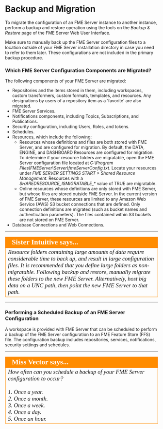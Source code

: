 # Backup and Migration #

To migrate the configuration of an FME Server instance to another instance, perform a backup and restore operation using the tools on the *Backup & Restore* page of the FME Server Web User Interface.

Make sure to manually back up the FME Server configuration files to a location outside of your FME Server installation directory in case you need to refer to them later. These configurations are not included in the primary backup procedure. 

### Which FME Server Configuration Components are Migrated? ###

The following components of your FME Server are migrated:

- Repositories and the items stored in them, including workspaces, custom transformers, custom formats, templates, and resources. Any designations by users of a repository item as a ‘favorite’ are also migrated.
- FME Server Services.
- Notifications components, including Topics, Subscriptions, and Publications.
- Security configuration, including Users, Roles, and tokens.
- Schedules.
- Resources, which include the following:
	-	Resources whose definitions and files are both stored with FME Server, and are configured for migration. By default, the DATA, ENGINE, and DASHBOARD Resources are configured for migration. To determine if your resource folders are migratable, open the FME Server configuration file located at *C:\Program Files\FMEServer\Server\fmeServerConfig.txt*. Locate your resources under *FME SERVER SETTINGS START > Shared Resource Management*. Resources with a *SHAREDRESOURCE\_ISMIGRATABLE\_\** value of TRUE are migratable.
	- Online resources whose definitions are only stored with FME Server, but whose files are stored outside FME Server. In the current version of FME Server, these resources are limited to any Amazon Web Service (AWS) S3 bucket connections that are defined. Only connection definitions are migrated (such as bucket names and authentication parameters). The files contained within S3 buckets are not stored on FME Server.
- Database Connections and Web Connections.

---

<!--Person X says...--> 

<table style="border-spacing: 0px">
<tr>
<td style="vertical-align:middle;background-color:darkorange;border: 2px solid darkorange">
<i class="fa fa-quote-left fa-lg fa-pull-left fa-fw" style="color:white;padding-right: 12px;vertical-align:text-top"></i>
<span style="color:white;font-size:x-large;font-weight: bold;font-family:serif">Sister Intuitive says...</span>
</td>
</tr>

<tr>
<td style="border: 1px solid darkorange">
<span style="font-family:serif; font-style:italic; font-size:larger">
Resource folders containing large amounts of data require considerable time to back up, and result in large configuration files. It is recommended that you define large folders as non-migratable. Following backup and restore, manually migrate these folders to the new FME Server. Alternatively, host big data on a UNC path, then point the new FME Server to that path.
</span>
</td>
</tr>
</table>

---

### Performing a Scheduled Backup of an FME Server Configuration ###

A workspace is provided with FME Server that can be scheduled to perform a backup of the FME Server configuration to an FME Feature Store (FFS) file. The configuration backup includes repositories, services, notifications, security settings and schedules.

---

<!--Person X says...--> 

<table style="border-spacing: 0px">
<tr>
<td style="vertical-align:middle;background-color:darkorange;border: 2px solid darkorange">
<i class="fa fa-quote-left fa-lg fa-pull-left fa-fw" style="color:white;padding-right: 12px;vertical-align:text-top"></i>
<span style="color:white;font-size:x-large;font-weight: bold;font-family:serif">Miss Vector says...</span>
</td>
</tr>

<tr>
<td style="border: 1px solid darkorange">
<span style="font-family:serif; font-style:italic; font-size:larger">
How often can you schedule a backup of your FME Server configuration to occur?
<br><br>1. Once a year.
<br>2. Once a month.
<br>3. Once a week.
<br>4. Once a day.
<br>5. Once an hour.
</span>
</td>
</tr>
</table>
